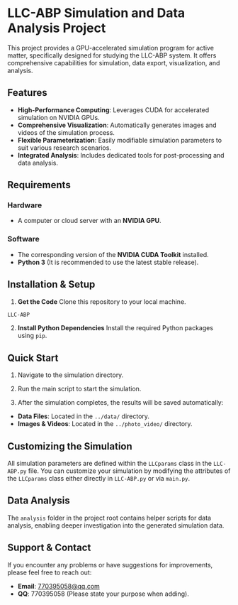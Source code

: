 # LLC-ABP Simulation and Data Analysis Project

This project provides a GPU-accelerated simulation program for active matter, specifically designed for studying the LLC-ABP system. It offers comprehensive capabilities for simulation, data export, visualization, and analysis.

## Features

- **High-Performance Computing**: Leverages CUDA for accelerated simulation on NVIDIA GPUs.
- **Comprehensive Visualization**: Automatically generates images and videos of the simulation process.
- **Flexible Parameterization**: Easily modifiable simulation parameters to suit various research scenarios.
- **Integrated Analysis**: Includes dedicated tools for post-processing and data analysis.

## Requirements

### Hardware
- A computer or cloud server with an **NVIDIA GPU**.

### Software
- The corresponding version of the **NVIDIA CUDA Toolkit** installed.
- **Python 3** (It is recommended to use the latest stable release).

## Installation & Setup

1. **Get the Code**
   Clone this repository to your local machine.

```bash
LLC-ABP
```
2. **Install Python Dependencies**
Install the required Python packages using `pip`.

## Quick Start

1. Navigate to the simulation directory.

2. Run the main script to start the simulation.

3. After the simulation completes, the results will be saved automatically:
- **Data Files**: Located in the `../data/` directory.
- **Images & Videos**: Located in the `../photo_video/` directory.

## Customizing the Simulation

All simulation parameters are defined within the `LLCparams` class in the `LLC-ABP.py` file. You can customize your simulation by modifying the attributes of the `LLCparams` class either directly in `LLC-ABP.py` or via `main.py`.

## Data Analysis

The `analysis` folder in the project root contains helper scripts for data analysis, enabling deeper investigation into the generated simulation data.

## Support & Contact

If you encounter any problems or have suggestions for improvements, please feel free to reach out:
- **Email**: 770395058@qq.com
- **QQ**: 770395058 (Please state your purpose when adding).
